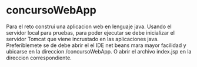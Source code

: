 # concursoWebApp
Para el reto construi una aplicacion web en lenguaje java. 
Usando el servidor local para pruebas, para poder ejecutar se debe inicializar el servidor Tomcat que viene incrustado en las aplicaciones java. 
Preferiblemete se de debe abrir el el IDE net beans mara mayor facilidad y ubicarse en la direccion /concursoWebApp. O abrir el archivo index.jsp en la direccion correspondiente.

